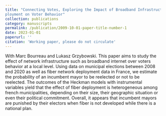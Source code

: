 ```yaml
---
title: "Connecting Votes, Exploring the Impact of Broadband Infrastructure De-
ployment on Voter Behavior"
collection: publications
category: manuscripts
permalink: /publication/2009-10-01-paper-title-number-1
date: 2023-01-01
paperurl: ''
citation: 'Working paper, please do not circulate'
---
```


With Marc Bourreau and Lukasz Grzybowski. 
This paper aims to study the effect of network infrastructure such as broadband internet
over voters behavior at a local level. Using data on municipal elections between 2008 and
2020 as well as fiber network deployment data in France, we estimate the probability of an
incumbent mayor to be reelected or not to be reelected. The outcomes of the Heckman
models with instrumental variables yield that the effect of fiber deployment is heterogeneous
among french municipalities, depending on their size, their geographic situation or even
their political commitment. Overall, it appears that incumbent mayors are punished by
their electors when fiber is not developed while there is a national plan.
